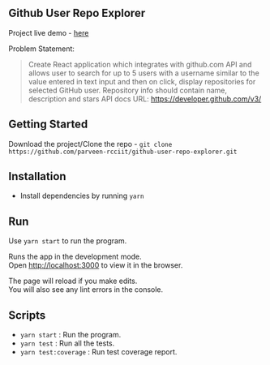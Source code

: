## Github User Repo Explorer

Project live demo - [here](https://github-user-repo-explorer.herokuapp.com/)


Problem Statement:
> Create React application which integrates with github.com API and allows user to search for up to 5 users with a username similar to the value entered in text input and then on click, display repositories for selected GitHub user. Repository info should contain name, description and stars
API docs URL: https://developer.github.com/v3/

## Getting Started

Download the project/Clone the repo - `git clone https://github.com/parveen-rcciit/github-user-repo-explorer.git`

## Installation
* Install dependencies by running `yarn`

## Run

Use `yarn start` to run the program.

Runs the app in the development mode.\
Open [http://localhost:3000](http://localhost:3000) to view it in the browser.

The page will reload if you make edits.\
You will also see any lint errors in the console.

## Scripts

- `yarn start` : Run the program.
- `yarn test` : Run all the tests.
- `yarn test:coverage` : Run test coverage report.

